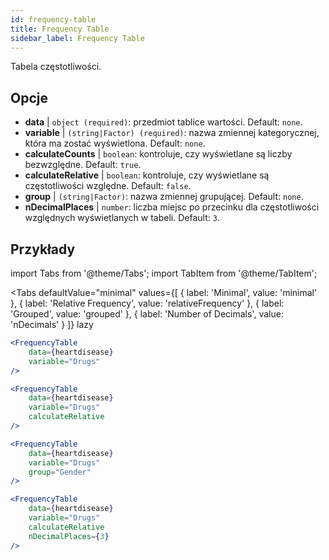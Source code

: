 ```yaml
---
id: frequency-table
title: Frequency Table
sidebar_label: Frequency Table
---
```


Tabela częstotliwości.

## Opcje

* __data__ | `object (required)`: przedmiot tablice wartości. Default: `none`.
* __variable__ | `(string|Factor) (required)`: nazwa zmiennej kategorycznej, która ma zostać wyświetlona. Default: `none`.
* __calculateCounts__ | `boolean`: kontroluje, czy wyświetlane są liczby bezwzględne. Default: `true`.
* __calculateRelative__ | `boolean`: kontroluje, czy wyświetlane są częstotliwości względne. Default: `false`.
* __group__ | `(string|Factor)`: nazwa zmiennej grupującej. Default: `none`.
* __nDecimalPlaces__ | `number`: liczba miejsc po przecinku dla częstotliwości względnych wyświetlanych w tabeli. Default: `3`.


## Przykłady

import Tabs from '@theme/Tabs';
import TabItem from '@theme/TabItem';

<Tabs
    defaultValue="minimal"
    values={[
        { label: 'Minimal', value: 'minimal' },
        { label: 'Relative Frequency', value: 'relativeFrequency' },
        { label: 'Grouped', value: 'grouped' },
        { label: 'Number of Decimals', value: 'nDecimals' }
    ]}
    lazy
>

<TabItem value="minimal">

```jsx live
<FrequencyTable
    data={heartdisease} 
    variable="Drugs"
/>
```
</TabItem>

<TabItem value="relativeFrequency">

```jsx live
<FrequencyTable
    data={heartdisease} 
    variable="Drugs"
    calculateRelative
/>
```
</TabItem>

<TabItem value="grouped">

```jsx live
<FrequencyTable
    data={heartdisease} 
    variable="Drugs"
    group="Gender"
/>
```
</TabItem>

<TabItem value="nDecimals">

```jsx live
<FrequencyTable
    data={heartdisease} 
    variable="Drugs"
    calculateRelative 
    nDecimalPlaces={3}
/>
```

</TabItem>
